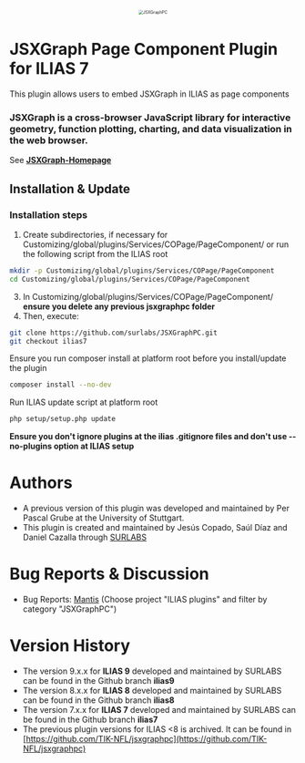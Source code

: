 <div alt style="text-align: center; transform: scale(.5);">
	<picture>
		<source media="(prefers-color-scheme: dark)" srcset="https://github.com/surlabs/JSXGraphPC/blob/ilias7/templates/images/GitBannerJSXGraphPC.png" />
		<img alt="JSXGraphPC" src="https://github.com/surlabs/JSXGraphPC/blob/ilias7/templates/images/GitBannerJSXGraphPC.png" />
	</picture>
</div>

# JSXGraph Page Component Plugin for ILIAS 7
This plugin allows users to embed JSXGraph in ILIAS as page components

### JSXGraph is a cross-browser JavaScript library for interactive geometry, function plotting, charting, and data visualization in the web browser.  ###

See [**JSXGraph-Homepage**](http://jsxgraph.uni-bayreuth.de)


## Installation & Update

### Installation steps
1. Create subdirectories, if necessary for Customizing/global/plugins/Services/COPage/PageComponent/ or run the following script from the ILIAS root

```bash
mkdir -p Customizing/global/plugins/Services/COPage/PageComponent
cd Customizing/global/plugins/Services/COPage/PageComponent
```

3. In Customizing/global/plugins/Services/COPage/PageComponent/ **ensure you delete any previous jsxgraphpc folder**
4. Then, execute:

```bash
git clone https://github.com/surlabs/JSXGraphPC.git
git checkout ilias7
```

Ensure you run composer install at platform root before you install/update the plugin
```bash
composer install --no-dev
```

Run ILIAS update script at platform root
```bash
php setup/setup.php update
```

**Ensure you don't ignore plugins at the ilias .gitignore files and don't use --no-plugins option at ILIAS setup**

# Authors
* A previous version of this plugin was developed and maintained by Per Pascal Grube at the University of Stuttgart.
* This plugin is created and maintained by Jesús Copado, Saúl Díaz and Daniel Cazalla through [SURLABS](https://surlabs.es)

# Bug Reports & Discussion
- Bug Reports: [Mantis](https://www.ilias.de/mantis) (Choose project "ILIAS plugins" and filter by category "JSXGraphPC")

# Version History
* The version 9.x.x for **ILIAS 9** developed and maintained by SURLABS can be found in the Github branch **ilias9**
* The version 8.x.x for **ILIAS 8** developed and maintained by SURLABS can be found in the Github branch **ilias8**
* The version 7.x.x for **ILIAS 7** developed and maintained by SURLABS can be found in the Github branch **ilias7**
* The previous plugin versions for ILIAS <8 is archived. It can be found in [https://github.com/TIK-NFL/jsxgraphpc](https://github.com/TIK-NFL/jsxgraphpc)
